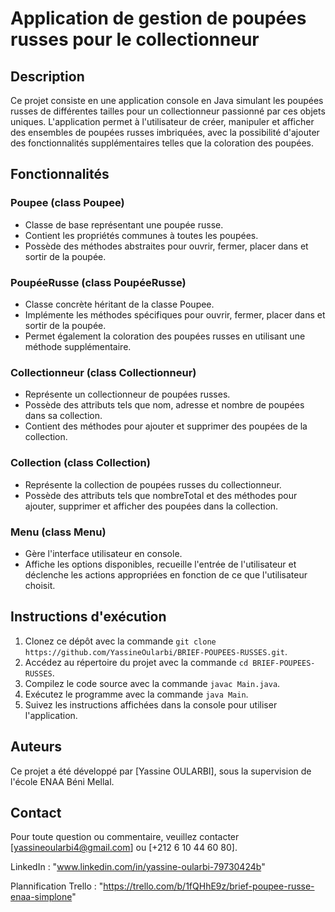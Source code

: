 # Application de gestion de poupées russes pour le collectionneur

## Description
Ce projet consiste en une application console en Java simulant les poupées russes de différentes tailles pour un collectionneur passionné par ces objets uniques. L'application permet à l'utilisateur de créer, manipuler et afficher des ensembles de poupées russes imbriquées, avec la possibilité d'ajouter des fonctionnalités supplémentaires telles que la coloration des poupées.

## Fonctionnalités

### Poupee (class Poupee)
- Classe de base représentant une poupée russe.
- Contient les propriétés communes à toutes les poupées.
- Possède des méthodes abstraites pour ouvrir, fermer, placer dans et sortir de la poupée.

### PoupéeRusse (class PoupéeRusse)
- Classe concrète héritant de la classe Poupee.
- Implémente les méthodes spécifiques pour ouvrir, fermer, placer dans et sortir de la poupée.
- Permet également la coloration des poupées russes en utilisant une méthode supplémentaire.

### Collectionneur (class Collectionneur)
- Représente un collectionneur de poupées russes.
- Possède des attributs tels que nom, adresse et nombre de poupées dans sa collection.
- Contient des méthodes pour ajouter et supprimer des poupées de la collection.

### Collection (class Collection)
- Représente la collection de poupées russes du collectionneur.
- Possède des attributs tels que nombreTotal et des méthodes pour ajouter, supprimer et afficher des poupées dans la collection.

### Menu (class Menu)
- Gère l'interface utilisateur en console.
- Affiche les options disponibles, recueille l'entrée de l'utilisateur et déclenche les actions appropriées en fonction de ce que l'utilisateur choisit.

## Instructions d'exécution
1. Clonez ce dépôt avec la commande `git clone https://github.com/YassineOularbi/BRIEF-POUPEES-RUSSES.git`.
2. Accédez au répertoire du projet avec la commande `cd BRIEF-POUPEES-RUSSES`.
3. Compilez le code source avec la commande `javac Main.java`.
4. Exécutez le programme avec la commande `java Main`.
5. Suivez les instructions affichées dans la console pour utiliser l'application.

## Auteurs
Ce projet a été développé par [Yassine OULARBI], sous la supervision de l'école ENAA Béni Mellal.

## Contact
Pour toute question ou commentaire, veuillez contacter [yassineoularbi4@gmail.com] ou [+212 6 10 44 60 80].

LinkedIn : "www.linkedin.com/in/yassine-oularbi-79730424b"

Plannification Trello : "https://trello.com/b/1fQHhE9z/brief-poupee-russe-enaa-simplone"